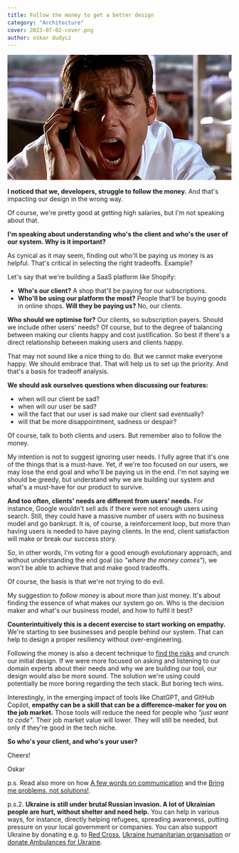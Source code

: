 ```yaml
---
title: Follow the money to get a better design
category: "Architecture"
cover: 2023-07-02-cover.png
author: oskar dudycz
---
```


![cover](2023-07-02-cover.png)

**I noticed that we, developers, struggle to follow the money.** And that's impacting our design in the wrong way.

Of course, we're pretty good at getting high salaries, but I'm not speaking about that.

**I'm speaking about understanding who's the client and who's the user of our system. Why is it important?**

As cynical as it may seem, finding out who'll be paying us money is as helpful. That's critical in selecting the right tradeoffs. Example?

Let's say that we're building a SaaS platform like Shopify:
- **Who's our client?** A shop that'll be paying for our subscriptions. 
- **Who'll be using our platform the most?** People that'll be buying goods in online shops. **Will they be paying us?** No, our clients.

**Who should we optimise for?** Our clients, so subscription payers. Should we include other users' needs? Of course, but to the degree of balancing between making our clients happy and cost justification. So best if there's a direct relationship between making users and clients happy.

That may not sound like a nice thing to do. But we cannot make everyone happy. We should embrace that. That will help us to set up the priority. And that's a basis for tradeoff analysis.

**We should ask ourselves questions when discussing our features:**
- when will our client be sad?
- when will our user be sad?
- will the fact that our user is sad make our client sad eventually?
- will that be more disappointment, sadness or despair?

Of course, talk to both clients and users. But remember also to follow the money.

My intention is not to suggest ignoring user needs. I fully agree that it's one of the things that is a must-have. Yet, if we're too focused on our users, we may lose the end goal and who'll be paying us in the end. I'm not saying we should be greedy, but understand why we are building our system and what's a must-have for our product to survive.

**And too often, clients' needs are different from users' needs.** For instance, Google wouldn't sell ads if there were not enough users using search. Still, they could have a massive number of users with no business model and go bankrupt. It is, of course, a reinforcement loop, but more than having users is needed to have paying clients. In the end, client satisfaction will make or break our success story.

So, in other words, I'm voting for a good enough evolutionary approach, and without understanding the end goal (so _"where the money comes"_), we won't be able to achieve that and make good tradeoffs.

Of course, the basis is that we're not trying to do evil.

My suggestion to _follow money_ is about more than just money. It's about finding the essence of what makes our system go on. Who is the decision maker and what's our business model, and how to fulfil it best?

**Counterintuitively this is a decent exercise to start working on empathy.** We're starting to see businesses and people behind our system. That can help to design a proper resiliency without over-engineering. 

Following the money is also a decent technique to [find the risks](/pl/the_risk_of_ignoring_risks/) and crunch our initial design. If we were more focused on asking and listening to our domain experts about their needs and why we are building our tool, our design would also be more sound. The solution we're using could potentially be more boring regarding the tech stack. But boring tech wins.

Interestingly, in the emerging impact of tools like ChatGPT, and GitHub Copilot, **empathy can be a skill that can be a difference-maker for you on the job market.** Those tools will reduce the need for people who _"just want to code"_. Their job market value will lower. They will still be needed, but only if they're good in the tech niche.

**So who's your client, and who's your user?**

Cheers!

Oskar

p.s. Read also more on how [A few words on communication](/pl/a_few_words_on_communication/) and the [Bring me problems, not solutions!](/pl/bring_me_problems_not_solutions/).

p.s.2. **Ukraine is still under brutal Russian invasion. A lot of Ukrainian people are hurt, without shelter and need help.** You can help in various ways, for instance, directly helping refugees, spreading awareness, putting pressure on your local government or companies. You can also support Ukraine by donating e.g. to [Red Cross](https://www.icrc.org/pl/donate/ukraine), [Ukraine humanitarian organisation](https://savelife.in.ua/pl/donate/) or [donate Ambulances for Ukraine](https://www.gofundme.com/f/help-to-save-the-lives-of-civilians-in-a-war-zone).
